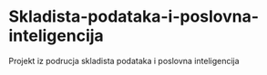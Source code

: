 # Skladista-podataka-i-poslovna-inteligencija
Projekt iz podrucja skladista podataka i poslovna inteligencija
